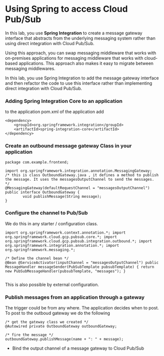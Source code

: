 # Using Spring to access Cloud Pub/Sub

In this lab, you use **Spring Integration** to create a message gateway interface that abstracts from the underlying messaging system rather than using direct integration with Cloud Pub/Sub.

Using this approach, you can swap messaging middleware that works with on-premises applications for messaging middleware that works with cloud-based applications. This approach also makes it easy to migrate between messaging middlewares.

In this lab, you use Spring Integration to add the message gateway interface and then refactor the code to use this interface rather than implementing direct integration with Cloud Pub/Sub.

###  Adding Spring Integration Core to an application
to the application pom.xml of the application add 
```
<dependency>
    <groupId>org.springframework.integration</groupId>
    <artifactId>spring-integration-core</artifactId>
</dependency>
```
    
### Create an outbound message gateway Class in your application
```
package com.example.frontend;

import org.springframework.integration.annotation.MessagingGateway;
/* this is class OutboundGateway.java , it defines a method to publish the message. It uses the messagesOutputChannel to send the messages.
*/
@MessagingGateway(defaultRequestChannel = "messagesOutputChannel")
public interface OutboundGateway {
        void publishMessage(String message);
}
```

### Configure the channel to Pub/Sub
We do this in any starter / configuration class. 
```
import org.springframework.context.annotation.*; import org.springframework.cloud.gcp.pubsub.core.*; import org.springframework.cloud.gcp.pubsub.integration.outbound.*; import org.springframework.integration.annotation.*; import org.springframework.messaging.*;

/* Define the channel bean */
@Bean @ServiceActivator(inputChannel = "messagesOutputChannel") public MessageHandler messageSender(PubSubTemplate pubsubTemplate) { return new PubSubMessageHandler(pubsubTemplate, "messages"); }


```
This is also possible by external configuration. 
    
### Publish messages from an application through a gateway
The trigger could be from any where. The application decides when to post. To post to the outboud gateway we do the following 
```
/* get the gateway class we created */
@Autowired private OutboundGateway outboundGateway;

/* fire the message */
outboundGateway.publishMessage(name + ": " + message);
```

-   Bind the output channel of a message gateway to Cloud Pub/Sub
<!--stackedit_data:
eyJoaXN0b3J5IjpbMTcxNzAyNDkxMywtNjM1MTY2NzI1LDE3Mz
Q0ODk4NDRdfQ==
-->